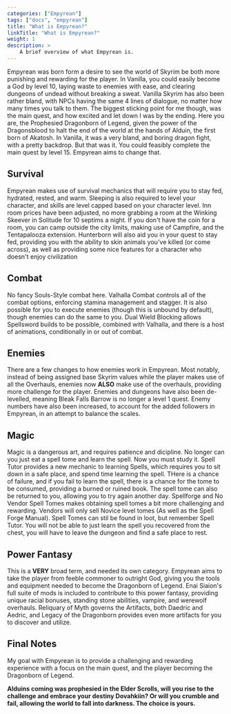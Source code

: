 ```yaml
---
categories: ["Empyrean"]
tags: ["docs", "empyrean"] 
title: "What is Empyrean?"
linkTitle: "What is Empyrean?"
weight: 1
description: >
    A brief overview of what Empyrean is.
---
```


  Empyrean was born form a desire to see the world of Skyrim be both more punishing and rewarding for the player. In Vanilla, you could easily become a God by level 10, laying waste to enemies with ease, and clearing dungeons of undead without breaking a sweat. Vanilla Skyrim has also been rather bland, 
  with NPCs having the same 4 lines of dialogue, no matter how many times you talk to them. The biggest sticking point for me though, was the main quest, and how excited and let down I was by the ending. Here you are, the Prophesied Dragonborn of Legend, given the power of the Dragonsblood to halt
  the end of the world at the hands of Alduin, the first born of Akatosh. In Vanilla, it was a very bland, and boring dragon fight, with a pretty backdrop. But that was it. You could feasibly complete the main quest by level 15. Empyrean aims to change that.
  
## Survival
  Empyrean makes use of survival mechanics that will require you to stay fed, hydrated, rested, and warm. Sleeping is also required to level your character, and skills are level capped based on your character level. Inn room prices have been adjusted, no more grabbing a room at the Winking Skeever in Solitude
  for 10 septims a night. If you don't have the coin for a room, you can camp outside the city limits, making use of Campfire, and the Tentapalooza extension. Hunterborn will also aid you in your quest to stay fed, providing you with the ability to skin animals you've killed (or come across), as well as
  providing some nice features for a character who doesn't enjoy civilization
  
## Combat
  No fancy Souls-Style combat here. Valhalla Combat controls all of the combat options, enforcing stamina management and stagger. It is also possible for you to execute enemies (though this is unbound by default), though enemies can do the same to you. Dual Wield Blocking allows Spellsword builds to be possible, combined with Valhalla, and there is a host of animations, conditionally in or out of combat.
  
## Enemies
  There are a few changes to how enemies work in Empyrean. Most notably, instead of being assigned base Skyrim values while the player makes use of all the Overhauls, enemies now **ALSO** make use of the overhauls, providing more challenge for the player. Enemies and dungeons have also been de-levelled, meaning
  Bleak Falls Barrow is no longer a level 1 quest. Enemy numbers have also been increased, to account for the added followers in Empyrean, in an attempt to balance the scales.
  
## Magic
  Magic is a dangerous art, and requires patience and dicipline. No longer can you just eat a spell tome and learn the spell. Now you must study it. Spell Tutor provides a new mechanic to learning Spells, which requires you to sit down in a safe place, and spend time learning the spell. THere is a chance of failure,
  and if you fail to learn the spell, there is a chance for the tome to be consumed, providing a burned or ruined book. The spell tome can also be returned to you, allowing you to try again another day. Spellforge and No Vendor Spell Tomes makes obtaining spell tomes a bit more challenging and rewarding. Vendors
  will only sell Novice level tomes (As well as the Spell Forge Manual). Spell Tomes can stil be found in loot, but remember Spell Tutor. You will not be able to just learn the spell you recovered from the chest, you will have to leave the dungeon and find a safe place to rest.
  
## Power Fantasy
  This is a **VERY** broad term, and needed its own category. Empyrean aims to take the player from feeble commoner to outright God, giving you the tools and equipment needed to become the Dragonborn of Legend. Enai Siaion's full suite of mods is included to contribute to this power fantasy, providing unique
  racial bonuses, standing stone abilities, vampire, and werewolf overhauls. Reliquary of Myth governs the Artifacts, both Daedric and Aedric, and Legacy of the Dragonborn provides even more artifacts for you to discover and utilize.
  
## Final Notes
  My goal with Empyrean is to provide a challenging and rewarding experience with a focus on the main quest, and the player becoming the Dragonborn of Legend. 
  
 **Alduins coming was prophesied in the Elder Scrolls, will you rise to the challenge and embrace your destiny Dovahkiin? Or will you crumble and fail, allowing the world to fall into darkness. The choice is yours.**
